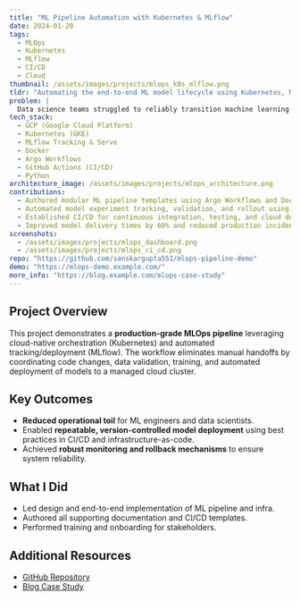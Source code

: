 ```yaml
---
title: "ML Pipeline Automation with Kubernetes & MLflow"
date: 2024-01-20
tags:
  - MLOps
  - Kubernetes
  - MLflow
  - CI/CD
  - Cloud
thumbnail: /assets/images/projects/mlops_k8s_mlflow.png
tldr: "Automating the end-to-end ML model lifecycle using Kubernetes, MLflow, and CI/CD on GCP."
problem: |
  Data science teams struggled to reliably transition machine learning models from development to scalable production, resulting in bottlenecks and manual overhead.
tech_stack:
  - GCP (Google Cloud Platform)
  - Kubernetes (GKE)
  - MLflow Tracking & Serve
  - Docker
  - Argo Workflows
  - GitHub Actions (CI/CD)
  - Python
architecture_image: /assets/images/projects/mlops_architecture.png
contributions:
  - Authored modular ML pipeline templates using Argo Workflows and Docker.
  - Automated model experiment tracking, validation, and rollout using MLflow and Kubernetes Jobs.
  - Established CI/CD for continuous integration, testing, and cloud deployment (GitHub Actions + GKE).
  - Improved model delivery times by 60% and reduced production incidents.
screenshots:
  - /assets/images/projects/mlops_dashboard.png
  - /assets/images/projects/mlops_ci_cd.png
repo: "https://github.com/sanskargupta551/mlops-pipeline-demo"
demo: "https://mlops-demo.example.com/"
more_info: "https://blog.example.com/mlops-case-study"
---
```


## Project Overview

This project demonstrates a **production-grade MLOps pipeline** leveraging cloud-native orchestration (Kubernetes) and automated tracking/deployment (MLflow). The workflow eliminates manual handoffs by coordinating code changes, data validation, training, and automated deployment of models to a managed cloud cluster.

## Key Outcomes

- **Reduced operational toil** for ML engineers and data scientists.
- Enabled **repeatable, version-controlled model deployment** using best practices in CI/CD and infrastructure-as-code.
- Achieved **robust monitoring and rollback mechanisms** to ensure system reliability.

## What I Did

- Led design and end-to-end implementation of ML pipeline and infra.
- Authored all supporting documentation and CI/CD templates.
- Performed training and onboarding for stakeholders.

## Additional Resources

- [GitHub Repository](https://github.com/sanskargupta551/mlops-pipeline-demo)
- [Blog Case Study](https://blog.example.com/mlops-case-study)

<!-- Add more detail, code snippets or architectural diagrams as needed for technical audience -->
